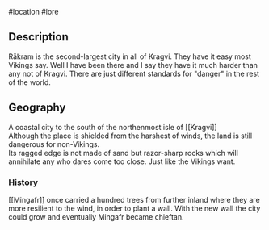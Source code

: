 #location #lore 
## Description
Råkram is the second-largest city in all of Kragvi. They have it easy most Vikings say. Well I have been there and I say they have it much harder than any not of Kragvi. There are just different standards for "danger" in the rest of the world.

## Geography

A coastal city to the south of the northenmost isle of [[Kragvi]]   
Although the place is shielded from the harshest of winds, the land is still dangerous for non-Vikings.  
Its ragged edge is not made of sand but razor-sharp rocks which will annihilate any who dares come too close. Just like the Vikings want.

### History

[[Mingafr]] once carried a hundred trees from further inland where they are more resilient to the wind, in order to plant a wall. With the new wall the city could grow and eventually Mingafr became chieftan.